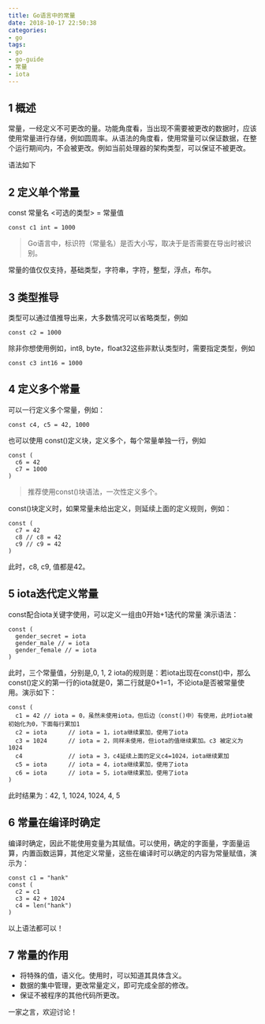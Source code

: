 ```yaml
---
title: Go语言中的常量
date: 2018-10-17 22:50:38
categories:
- go
tags:
- go
- go-guide
- 常量
- iota
---
```


<!-- toc -->

## 1 概述
常量，一经定义不可更改的量。功能角度看，当出现不需要被更改的数据时，应该使用常量进行存储，例如圆周率。从语法的角度看，使用常量可以保证数据，在整个运行期间内，不会被更改。例如当前处理器的架构类型，可以保证不被更改。

语法如下

## 2 定义单个常量

const 常量名 <可选的类型> = 常量值
```
const c1 int = 1000
```
> Go语言中，标识符（常量名）是否大小写，取决于是否需要在导出时被识别。

常量的值仅仅支持，基础类型，字符串，字符，整型，浮点，布尔。

## 3 类型推导

类型可以通过值推导出来，大多数情况可以省略类型，例如
```
const c2 = 1000
```
除非你想使用例如，int8, byte，float32这些非默认类型时，需要指定类型，例如
```
const c3 int16 = 1000
```

## 4 定义多个常量

可以一行定义多个常量，例如：
```
const c4, c5 = 42, 1000
```

也可以使用 const()定义块，定义多个，每个常量单独一行，例如
```
const (
  c6 = 42
  c7 = 1000
)
```
> 推荐使用const()块语法，一次性定义多个。

const()块定义时，如果常量未给出定义，则延续上面的定义规则，例如：
```
const (
  c7 = 42
  c8 // c8 = 42
  c9 // c9 = 42
)
```
此时，c8, c9, 值都是42。

## 5 iota迭代定义常量

const配合iota关键字使用，可以定义一组由0开始+1迭代的常量
演示语法：
```
const (
  gender_secret = iota
  gender_male // = iota
  gender_female // = iota
)
```
此时，三个常量值，分别是,0, 1, 2
iota的规则是：若iota出现在const()中，那么const()定义的第一行的iota就是0，第二行就是0+1=1，不论iota是否被常量使用。演示如下：
```
const (
  c1 = 42 // iota = 0，虽然未使用iota，但后边（const()中）有使用，此时iota被初始化为0，下面每行累加1
  c2 = iota      // iota = 1，iota继续累加，使用了iota
  c3 = 1024      // iota = 2，同样未使用，但iota的值继续累加。c3 被定义为1024
  c4             // iota = 3，c4延续上面的定义c4=1024，iota继续累加
  c5 = iota      // iota = 4，iota继续累加，使用了iota
  c6 = iota      // iota = 5，iota继续累加，使用了iota
)
```
此时结果为：42, 1, 1024, 1024, 4, 5

## 6 常量在编译时确定

编译时确定，因此不能使用变量为其赋值。可以使用，确定的字面量，字面量运算，内置函数运算，其他定义常量，这些在编译时可以确定的内容为常量赋值，演示为：
```
const c1 = "hank"
const (
  c2 = c1
  c3 = 42 + 1024
  c4 = len("hank")
)
```
以上语法都可以！

## 7 常量的作用

* 将特殊的值，语义化。使用时，可以知道其具体含义。
* 数据的集中管理，更改常量定义，即可完成全部的修改。
* 保证不被程序的其他代码所更改。


一家之言，欢迎讨论！